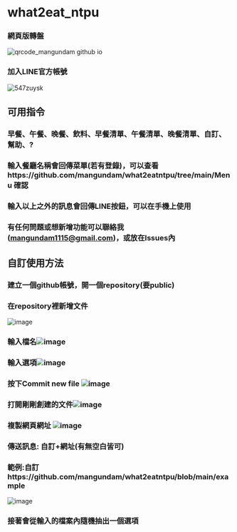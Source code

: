 # what2eat_ntpu
### 網頁版轉盤
![qrcode_mangundam github io](https://user-images.githubusercontent.com/31913840/208034825-c1318f4e-ccaa-458e-8bbd-4ed94d3e0a55.png)

### 加入LINE官方帳號
![547zuysk](https://user-images.githubusercontent.com/31913840/137063548-bbb68145-aaa4-4886-be3e-edbf402804a5.png)

## 可用指令
### 早餐、午餐、晚餐、飲料、早餐清單、午餐清單、晚餐清單、自訂、幫助、?

### 輸入餐廳名稱會回傳菜單(若有登錄)，可以查看https://github.com/mangundam/what2eatntpu/tree/main/Menu 確認

### 輸入以上之外的訊息會回傳LINE按鈕，可以在手機上使用

### 有任何問題或想新增功能可以聯絡我(mangundam1115@gmail.com)，或放在Issues內

## 自訂使用方法
### 建立一個github帳號，開一個repository(要public)
### 在repository裡新增文件
![image](https://user-images.githubusercontent.com/31913840/137075930-9bb4735d-cc9c-4daa-9bdd-edb1e677c4bf.png)
### 輸入檔名![image](https://user-images.githubusercontent.com/31913840/137075978-575de75a-23a1-4b9d-926f-c0f595d40e24.png)
### 輸入選項![image](https://user-images.githubusercontent.com/31913840/137076348-e3b36534-9cbf-42e4-83e2-99ef29e30ce0.png)
### 按下Commit new file ![image](https://user-images.githubusercontent.com/31913840/137076409-c46aec73-ce22-4867-8dd7-1c7fbec835ed.png)
### 打開剛剛創建的文件![image](https://user-images.githubusercontent.com/31913840/137076454-1d128237-33d8-43d2-9fad-4f14d83a83e2.png)
### 複製網頁網址 ![image](https://user-images.githubusercontent.com/31913840/137076510-15f8d457-91ba-4278-b486-e513849302f5.png)
### 傳送訊息: 自訂+網址(有無空白皆可) 
### 範例:自訂https://github.com/mangundam/what2eatntpu/blob/main/example
![image](https://user-images.githubusercontent.com/31913840/137076890-7186fc41-b05f-4309-9ba4-a2607600ba3f.png)
### 接著會從輸入的檔案內隨機抽出一個選項
